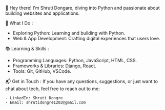 👋 Hey there! I'm Shruti Dongare, diving into Python and passionate about building websites and applications.

🚀 What I Do :
  - Exploring Python: Learning and building with Python.
  - Web & App Development: Crafting digital experiences that users love.

📚 Learning & Skills :
  - Programming Languages: Python, JavaScript, HTML, CSS.
  - Frameworks & Libraries: Django, React.
  - Tools: Git, GitHub, VSCode.

📬 Get in Touch :
    If you have any questions, suggestions, or just want to chat about tech, feel free to reach out to me:
    
    - LinkedIn: Shruti Dongre
    - Email: shrutidongre1203@gmail.com


<!---
shruti-D311/shruti-D311 is a ✨ special ✨ repository because its `README.md` (this file) appears on your GitHub profile.
You can click the Preview link to take a look at your changes.
--->
